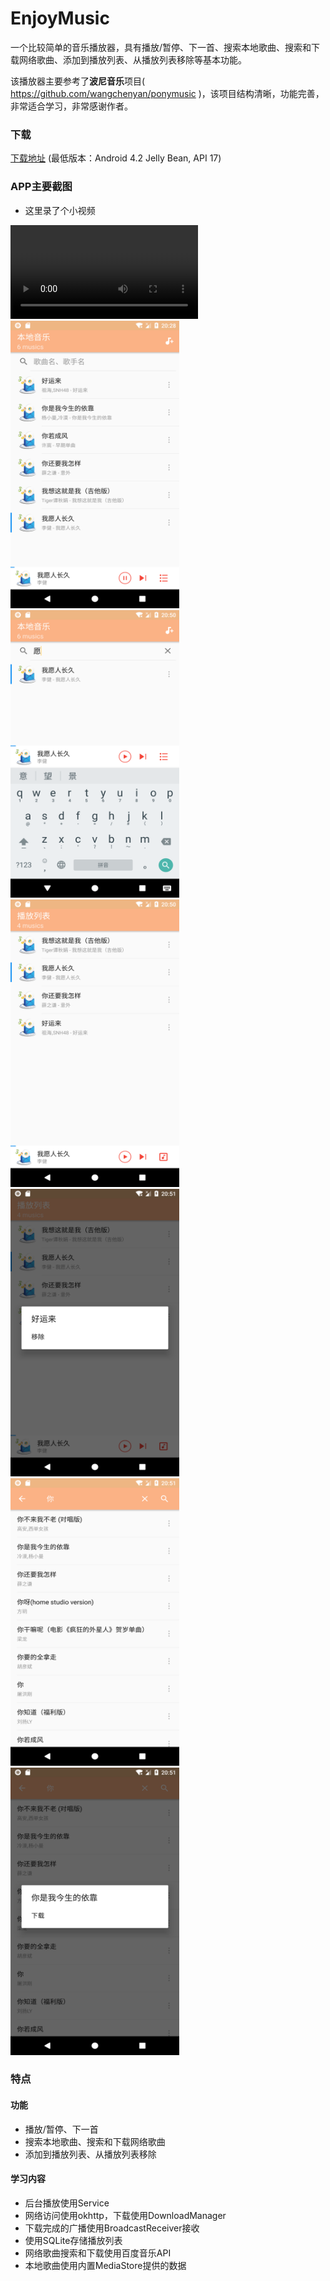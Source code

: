 # EnjoyMusic
一个比较简单的音乐播放器，具有播放/暂停、下一首、搜索本地歌曲、搜索和下载网络歌曲、添加到播放列表、从播放列表移除等基本功能。

该播放器主要参考了**波尼音乐**项目( https://github.com/wangchenyan/ponymusic )，该项目结构清晰，功能完善，非常适合学习，非常感谢作者。

### 下载
[下载地址](./assets/app-debug.apk) (最低版本：Android 4.2 Jelly Bean, API 17)

### APP主要截图
- 这里录了个小视频
<video src="/assets/enjoy_music_03-06-3.webm" controls="controls">
your browser does not support the video tag
</video>
<img src="/assets/Screenshot_1551875303.png" alt="screenshot" title="本地音乐播放" width="270" height="460" />  <img src="/assets/Screenshot_1551876634.png" alt="screenshot" title="本地音乐搜索" width="270" height="460" /> 
<img src="/assets/Screenshot_1551876653.png" alt="screenshot" title="播放列表" width="270" height="460" />  <img src="/assets/Screenshot_1551876679.png" alt="screenshot" title="从播放列表移除" width="270" height="460" /> 
<img src="/assets/Screenshot_1551876701.png" alt="screenshot" title="搜索网络歌曲" width="270" height="460" />  <img src="/assets/Screenshot_1551876719.png" alt="screenshot" title="下载网络歌曲" width="270" height="460" />

### 特点
#### 功能
- 播放/暂停、下一首
- 搜索本地歌曲、搜索和下载网络歌曲
- 添加到播放列表、从播放列表移除
#### 学习内容
- 后台播放使用Service
- 网络访问使用okhttp，下载使用DownloadManager
- 下载完成的广播使用BroadcastReceiver接收
- 使用SQLite存储播放列表
- 网络歌曲搜索和下载使用百度音乐API
- 本地歌曲使用内置MediaStore提供的数据
